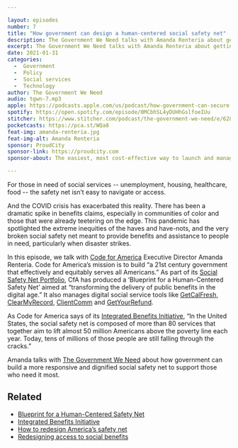 ```yaml
---

layout: episodes
number: 7
title: "How government can design a human-centered social safety net"
description: The Government We Need talks with Amanda Renteria about getting public benefits to people in the digital age.
excerpt: The Government We Need talks with Amanda Renteria about getting public benefits to people in the digital age.
date: 2021-01-31
categories:
  -  Government
  -  Policy
  -  Social services
  -  Technology
author: The Government We Need
audio: tgwn-7.mp3
apple: https://podcasts.apple.com/us/podcast/how-government-can-secure-us-in-the-internet-era/id1468169431?i=1000441311038
spotify: https://open.spotify.com/episode/0MCbhSL4yDUHhGslfoeIUu
stitcher: https://www.stitcher.com/podcast/the-government-we-need/e/62805554
pocketcasts: https://pca.st/WQa8
feat-img: amanda-renteria.jpg
feat-img-alt: Amanda Renteria
sponsor: ProudCity
sponsor-link: https://proudcity.com
sponsor-about: The easiest, most cost-effective way to launch and manage local government digital services.

---
```


For those in need of social services -- unemployment, housing, healthcare, food -- the safety net isn’t easy to navigate or access.

And the COVID crisis has exacerbated this reality. There has been a dramatic spike in benefits claims, especially in communities of color and those that were already teetering on the edge. This pandemic has spotlighted the extreme inequities of the haves and have-nots, and the very broken social safety net meant to provide benefits and assistance to people in need, particularly when disaster strikes.

In this episode, we talk with [Code for America](https://codeforamerica.org) Executive Director Amanda Renteria. Code for America’s mission is to build “a 21st century government that effectively and equitably serves all Americans.” As part of its [Social Safety Net Portfolio](https://www.codeforamerica.org/safetynetblueprint/about/), CfA has produced a ‘Blueprint for a Human-Centered Safety Net’ aimed at “transforming the delivery of public benefits in the digital age.” It also manages digital social service tools like [GetCalFresh](https://www.codeforamerica.org/programs/getcalfresh), [ClearMyRecord](https://www.codeforamerica.org/programs/clear-my-record), [ClientComm](https://www.codeforamerica.org/programs/clientcomm) and [GetYourRefund](https://www.codeforamerica.org/programs/getyourrefund).

As Code for America says of its [Integrated Benefits Initiative](https://www.codeforamerica.org/programs/integrated-benefits), “In the United States, the social safety net is composed of more than 80 services that together aim to lift almost 50 million Americans above the poverty line each year. Today, tens of millions of those people are still falling through the cracks.”

Amanda talks with [The Government We Need](https://thegovweneed.com/) about how government can build a more responsive and dignified social safety net to support those who need it most.

## Related

* [Blueprint for a Human-Centered Safety Net](https://www.codeforamerica.org/safetynetblueprint/)
* [Integrated Benefits Initiative](https://www.codeforamerica.org/programs/integrated-benefits)
* [How to redesign America’s safety net](https://www.fastcompany.com/90479768/how-to-redesign-americas-safety-net)
* [Redesigning access to social benefits](https://gcn.com/articles/2018/09/04/cfa-integrated-benefits-initiative.aspx)
